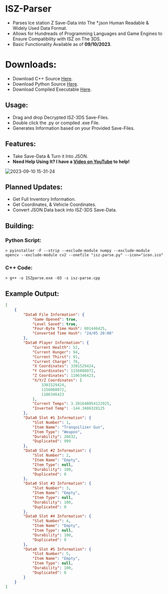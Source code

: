 # ISZ-Parser
- Parses Ice station Z Save-Data into The *.json Human Readable & Widely Used Data Format.
- Allows for Hundreads of Programming Languages and Game Engines to Ensure Compatibility with ISZ on The 3DS.
- Basic Functionality Available as of **09/10/2023**.

# Downloads:
- Download C++ Source [Here](https://github.com/Cracko298/ISZ-Parser/releases/download/v1/isz-parse.cpp).
- Download Python Source [Here](https://github.com/Cracko298/ISZ-Parser/releases/download/v2/isz-parse.py).
- Download Compiled Executable [Here](https://github.com/Cracko298/ISZ-Parser/releases/download/v2/isz-parse.exe).

## Usage:
- Drag and drop Decrypted ISZ-3DS Save-Files.
- Double click the .py or compiled .exe File.
- Generates Information based on your Provided Save-Files.

## Features:
- Take Save-Data & Turn it Into JSON.
- **Need Help Using It? I have a [Video on YouTube](https://youtu.be/msQ_s1OdDCo) to help!**


![2023-09-10 15-31-24](https://github.com/Cracko298/ISZ-Parser/assets/78656905/cecb0196-5454-4745-9d65-5a40461d2048)

## Planned Updates:
- Get Full Inventory Information.
- Get Coordinates, & Vehicle Coordinates.
- Convert JSON Data back into ISZ-3DS Save-Data.


## Building:
### Python Script:
```
> pyinstaller -F --strip --exclude-module numpy --exclude-module opencv --exclude-module cv2 --onefile "isz-parse.py" --icon="icon.ico"
```
### C++ Code:
```
> g++ -o ISZparse.exe -O3 -s isz-parse.cpp
```

## Example Output:
```json
[
    {
        "Data0 File Information": {
            "Game Opened": true,
            "Level Saved": true,
            "Four-Byte Time Hash": 801446425,
            "Converted Time Hash": "24/05 20:00"
        },
        "Data0 Player Information": {
            "Current Health": 52,
            "Current Hunger": 94,
            "Current Thirst": 91,
            "Current Charge": 76,
            "X Coordinates": 3301529424,
            "Y Coordinates": 1156088072,
            "Z Coordinates": 1106346423,
            "X/Y/Z Coordinates": [
                3301529424,
                1156088072,
                1106346423
            ],
            "Current Temps": 3.391648054122925,
            "Inverted Temp": -144.3486328125
        },
        "Data0 Slot #1 Information": {
            "Slot Number": 1,
            "Item Name": "Tranquilizer Gun",
            "Item Type": "Weapon",
            "Durability": 28632,
            "Duplicated": 999
        },
        "Data0 Slot #2 Information": {
            "Slot Number": 2,
            "Item Name": "Empty",
            "Item Type": null,
            "Durability": 100,
            "Duplicated": 0
        },
        "Data0 Slot #3 Information": {
            "Slot Number": 3,
            "Item Name": "Empty",
            "Item Type": null,
            "Durability": 100,
            "Duplicated": 0
        },
        "Data0 Slot #4 Information": {
            "Slot Number": 4,
            "Item Name": "Empty",
            "Item Type": null,
            "Durability": 100,
            "Duplicated": 0
        },
        "Data0 Slot #5 Information": {
            "Slot Number": 5,
            "Item Name": "Empty",
            "Item Type": null,
            "Durability": 100,
            "Duplicated": 0
        }
    }
]
```
